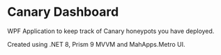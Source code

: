 # Canary Dashboard
WPF Application to keep track of Canary honeypots you have deployed.

Created using .NET 8, Prism 9 MVVM and MahApps.Metro UI.
